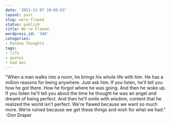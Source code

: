```yaml
---
date: '2011-11-07 19:05:03'
layout: post
slug: were-flawed
status: publish
title: We're Flawed.
wordpress_id: '340'
categories:
- Random Thoughts
tags:
- life
- quotes
- mad men
---
```


"When a man walks into a room, he brings his whole life with him. He has a  million reasons for being anywhere. Just ask him. If you listen, he'll  tell you how he got there. How he forgot where he was going. And then he  woke up. If you listen he'll tell you about the time he thought he was  an angel and dreamt of being perfect. And then he'll smile with wisdom,  content that he realized the world isn't perfect. We're flawed because  we want so much more. We’re ruined because we get these things and wish for what we had." -Don Draper
